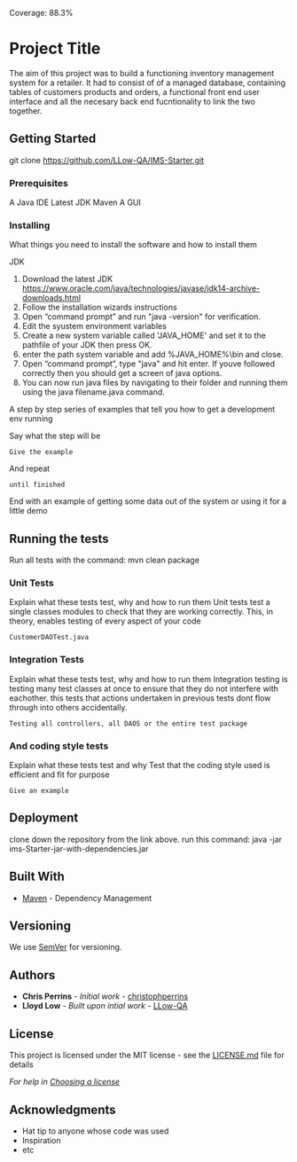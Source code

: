 Coverage: 88.3%
# Project Title

The aim of this project was to build a functioning inventory management system for a retailer. It had to consist of of a managed database, containing
tables of customers products and orders, a functional front end user interface and all the necesary back end fucntionality to link the two together.

## Getting Started

git clone https://github.com/LLow-QA/IMS-Starter.git

### Prerequisites

A Java IDE
Latest JDK
Maven
A GUI

### Installing

What things you need to install the software and how to install them



JDK
1. Download the latest JDK https://www.oracle.com/java/technologies/javase/jdk14-archive-downloads.html
2. Follow the installation wizards instructions
3. Open “command prompt” and run "java -version" for verification.
4. Edit the syustem environment variables
5. Create a new system variable called 'JAVA_HOME' and set it to the pathfile of your JDK then press OK.
6. enter the path system variable and add %JAVA_HOME%\bin and close.
7. Open “command prompt”, type "java" and hit enter. If youve followed correctly then you should get a screen of java options.
8. You can now run java files by navigating to their folder and running them using the java filename.java command.


A step by step series of examples that tell you how to get a development env running

Say what the step will be

```
Give the example
```

And repeat

```
until finished
```

End with an example of getting some data out of the system or using it for a little demo

## Running the tests

Run all tests with the command: mvn clean package


### Unit Tests 

Explain what these tests test, why and how to run them
Unit tests test a single classes modules to check that they are working correctly.
This, in theory, enables testing of every aspect of your code
```
CustomerDAOTest.java
```

### Integration Tests 
Explain what these tests test, why and how to run them
Integration testing is testing many test classes at once to ensure that they do not interfere with eachother.
this tests that actions undertaken in previous tests dont flow through into others accidentally.
```
Testing all controllers, all DAOS or the entire test package
```

### And coding style tests

Explain what these tests test and why
Test that the coding style used is efficient and fit for purpose
```
Give an example
```

## Deployment

clone down the repository from the link above.
run this command: java -jar ims-Starter-jar-with-dependencies.jar

## Built With

* [Maven](https://maven.apache.org/) - Dependency Management

## Versioning

We use [SemVer](http://semver.org/) for versioning.

## Authors

* **Chris Perrins** - *Initial work* - [christophperrins](https://github.com/christophperrins)
* **Lloyd Low** - *Built upon intial work* - [LLow-QA](https://github.com/LLow-QA)

## License

This project is licensed under the MIT license - see the [LICENSE.md](LICENSE.md) file for details 

*For help in [Choosing a license](https://choosealicense.com/)*

## Acknowledgments

* Hat tip to anyone whose code was used
* Inspiration
* etc
